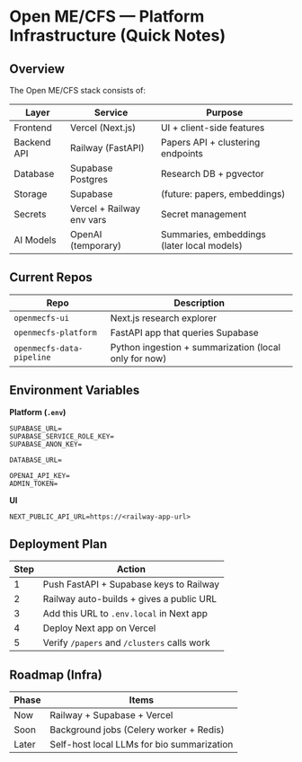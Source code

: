 # Open ME/CFS — Platform Infrastructure (Quick Notes)

## Overview

The Open ME/CFS stack consists of:

| Layer       | Service                   | Purpose                                    |
| ----------- | ------------------------- | ------------------------------------------ |
| Frontend    | Vercel (Next.js)          | UI + client-side features                  |
| Backend API | Railway (FastAPI)         | Papers API + clustering endpoints          |
| Database    | Supabase Postgres         | Research DB + pgvector                     |
| Storage     | Supabase                  | (future: papers, embeddings)               |
| Secrets     | Vercel + Railway env vars | Secret management                          |
| AI Models   | OpenAI (temporary)        | Summaries, embeddings (later local models) |

## Current Repos

| Repo                      | Description                                           |
| ------------------------- | ----------------------------------------------------- |
| `openmecfs-ui`            | Next.js research explorer                             |
| `openmecfs-platform`      | FastAPI app that queries Supabase                     |
| `openmecfs-data-pipeline` | Python ingestion + summarization (local only for now) |

## Environment Variables

**Platform (`.env`)**

```
SUPABASE_URL=
SUPABASE_SERVICE_ROLE_KEY=
SUPABASE_ANON_KEY=

DATABASE_URL=

OPENAI_API_KEY=
ADMIN_TOKEN=
```

**UI**

```
NEXT_PUBLIC_API_URL=https://<railway-app-url>
```

## Deployment Plan

| Step | Action                                      |
| ---- | ------------------------------------------- |
| 1    | Push FastAPI + Supabase keys to Railway     |
| 2    | Railway auto-builds + gives a public URL    |
| 3    | Add this URL to `.env.local` in Next app    |
| 4    | Deploy Next app on Vercel                   |
| 5    | Verify `/papers` and `/clusters` calls work |

## Roadmap (Infra)

| Phase | Items                                      |
| ----- | ------------------------------------------ |
| Now   | Railway + Supabase + Vercel                |
| Soon  | Background jobs (Celery worker + Redis)    |
| Later | Self-host local LLMs for bio summarization |
